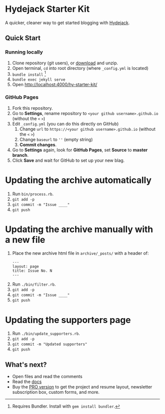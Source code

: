 # Hydejack Starter Kit

A quicker, cleaner way to get started blogging with [Hydejack](https://hydejack.com/).

## Quick Start
### Running locally
1. Clone repository (git users), or [download] and unzip.
2. Open terminal, `cd` into root directory (where `_config.yml` is located)
3. `bundle install` [^1]
4. `bundle exec jekyll serve`
5. Open <http://localhost:4000/hy-starter-kit/>

### GitHub Pages
1. Fork this repository.
2. Go to **Settings**, rename repository to `<your github username>.github.io` (without the `<` `>`)
3. Edit `_config.yml` (you can do this directly on GitHub)
    1. Change `url` to `https://<your github username>.github.io` (without the `<` `>`)
    2. Change `baseurl` to `''` (empty string)
    3. **Commit changes**.
4. Go to **Settings** again, look for **GitHub Pages**, set **Source** to **master branch**.
5. Click **Save** and wait for GitHub to set up your new blag.

# Updating the archive automatically

1. Run `bin/process.rb`.
2. `git add -p`
3. `git commit -m "Issue ____"`
4. `git push`

# Updating the archive manually with a new file

1. Place the new archive html file in `archive/_posts/` with a header of:
    ```
    ---
    layout: page
    title: Issue No. N
    ---
    ```
2. Run `./bin/filter.rb`.
3. `git add -p`
4. `git commit -m "Issue ____"`
5. `git push`

# Updating the supporters page

1. Run `./bin/update_supporters.rb`.
2. `git add -p`
3. `git commit -m "Updated supporters"`
4. `git push`

## What's next?
* Open files and read the comments
* Read the [docs](https://hydejack.com/docs/)
* Buy the [PRO version](https://hydejack.com/download/) to get the project and resume layout, newsletter subscription box, custom forms, and more.

[^1]: Requires Bundler. Install with `gem install bundler`.

[download]: https://github.com/qwtel/hy-starter-kit/archive/master.zip
